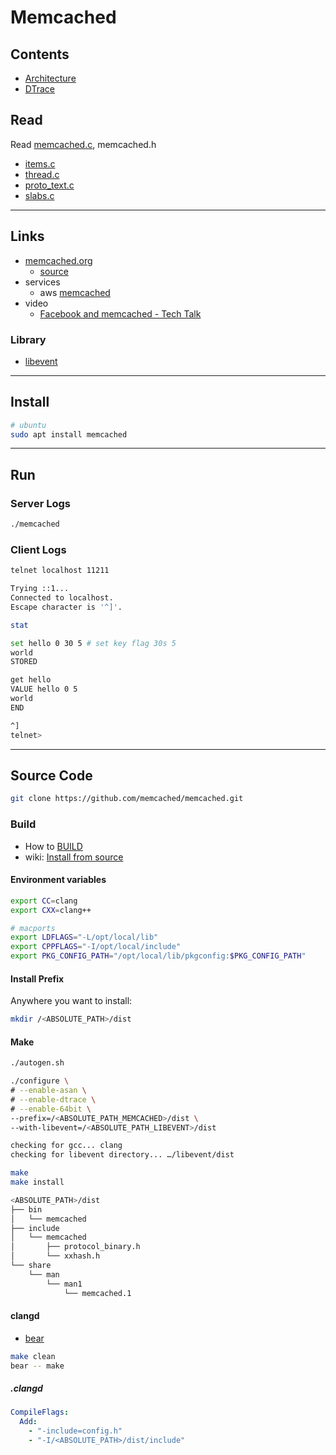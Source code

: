 # Memcached

## Contents

- [Architecture](architecture.md)
- [DTrace](dtrace.md)

## Read

Read [memcached.c](docs/README.md), memcached.h
- [items.c](docs/items.md)
- [thread.c](docs/thread.md)
- [proto_text.c](docs/proto_text.md)
- [slabs.c](docs/slabs.md)

---

## Links

- [memcached.org](https://memcached.org/)
  - [source](https://github.com/memcached/memcached)
- services
  - aws [memcached](https://aws.amazon.com/memcached/?nc1=h_ls)
- video
  - [Facebook and memcached - Tech Talk](https://youtu.be/UH7wkvcf0ys?si=FOHJg_3YAtTGD68r)

### Library

- [libevent](/refs/libevent/README.md)

---

## Install

```bash
# ubuntu
sudo apt install memcached
```

---

## Run

### Server Logs

```bash
./memcached
```

### Client Logs

```bash
telnet localhost 11211
```

```bash
Trying ::1...
Connected to localhost.
Escape character is '^]'.

stat

set hello 0 30 5 # set key flag 30s 5 
world
STORED

get hello
VALUE hello 0 5
world
END

^]
telnet>
```

---

## Source Code

```bash
git clone https://github.com/memcached/memcached.git
```

### Build

- How to [BUILD](https://github.com/memcached/memcached/blob/master/BUILD)
- wiki: [Install from source](https://github.com/memcached/memcached/wiki/Install#from-source)

#### Environment variables

```bash
export CC=clang
export CXX=clang++
```

```bash
# macports
export LDFLAGS="-L/opt/local/lib"
export CPPFLAGS="-I/opt/local/include"
export PKG_CONFIG_PATH="/opt/local/lib/pkgconfig:$PKG_CONFIG_PATH"
```

#### Install Prefix

Anywhere you want to install:

```bash
mkdir /<ABSOLUTE_PATH>/dist
```

#### Make

```bash
./autogen.sh
```

```bash
./configure \
# --enable-asan \
# --enable-dtrace \
# --enable-64bit \
--prefix=/<ABSOLUTE_PATH_MEMCACHED>/dist \
--with-libevent=/<ABSOLUTE_PATH_LIBEVENT>/dist

checking for gcc... clang
checking for libevent directory... …/libevent/dist
```

```bash
make
make install
```

```bash
<ABSOLUTE_PATH>/dist
├── bin
│   └── memcached
├── include
│   └── memcached
│       ├── protocol_binary.h
│       └── xxhash.h
└── share
    └── man
        └── man1
            └── memcached.1
```

#### clangd

- [bear](https://github.com/rizsotto/Bear)

```bash
make clean
bear -- make
```

##### .clangd

```yml
CompileFlags:
  Add:
    - "-include=config.h"
    - "-I/<ABSOLUTE_PATH>/dist/include"
```

